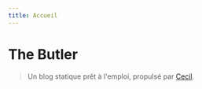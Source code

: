 ```yaml
---
title: Accueil
---
```


# The Butler

> Un blog statique prêt à l'emploi, propulsé par [Cecil](https://cecil.app).
